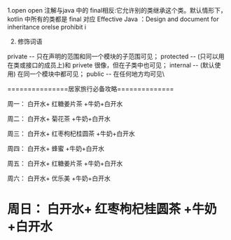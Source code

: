 
1.open
open 注解与java 中的 final相反:它允许别的类继承这个类。默认情形下，kotlin 中所有的类都是 final 对应
Effective Java ：Design and document for inheritance orelse prohibit i


2. 修饰词语

private -- 只在声明的范围和同一个模块的子范围可见；
protected -- (只可以用在类或接口的成员上)和 privete 很像，但在子类中也可见；
internal -- (默认使用) 在同一个模块中都可见；
public -- 在任何地方均可见\






===============居家旅行必备攻略==============

周一： 白开水+    红糖姜片茶       +牛奶+白开水

周二： 白开水+    菊花茶           +牛奶+白开水

周三： 白开水+    红枣枸杞桂圆茶    +牛奶+白开水

周四： 白开水+    蜂蜜             +牛奶+白开水

周五： 白开水+    红糖姜片茶        +牛奶+白开水

周六： 白开水+    优乐美            +牛奶+白开水

周日： 白开水+    红枣枸杞桂圆茶     +牛奶+白开水
=============================================